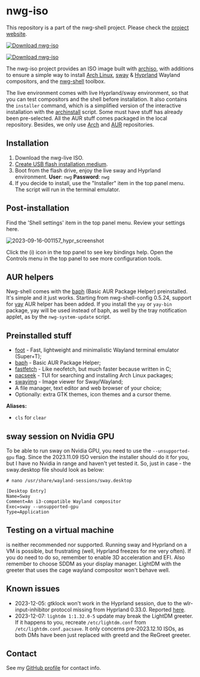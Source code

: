 # nwg-iso

This repository is a part of the nwg-shell project. Please check the [project website](https://nwg-piotr.github.io/nwg-shell).

[![Download nwg-iso](https://a.fsdn.com/con/app/sf-download-button)](https://sourceforge.net/projects/nwg-iso)

[![Download nwg-iso](https://img.shields.io/sourceforge/dm/nwg-iso.svg)](https://sourceforge.net/projects/nwg-iso/files/latest/download)

The nwg-iso project provides an ISO image built with [archiso](https://wiki.archlinux.org/title/Archiso), with additions to ensure a simple way to install [Arch Linux](https://archlinux.org), [sway](https://swaywm.org/) & [Hyprland](https://hyprland.org/) Wayland compositors, and the [nwg-shell](https://nwg-piotr.github.io/nwg-shell) toolbox.

The live environment comes with live Hyprland/sway environment, so that you can test compositors and the shell before installation. It also contains the `installer` command, which is a simplified version of the interactive installation with the [archinstall](https://github.com/archlinux/archinstall) script. Some must have stuff has already been pre-selected. All the AUR stuff comes packaged in the local repository. Besides, we only use [Arch](https://archlinux.org/packages) and [AUR](https://aur.archlinux.org/) repositories.

## Installation

1. Download the nwg-live ISO.
2. [Create USB flash installation medium](https://wiki.archlinux.org/title/USB_flash_installation_medium).
3. Boot from the flash drive, enjoy the live sway and Hyprland environment. **User**: `nwg` **Password**: `nwg`
5. If you decide to install, use the "Installer" item in the top panel menu. The script will run in the terminal emulator.

## Post-installation

Find the 'Shell settings' item in the top panel menu. Review your settings here.

![2023-09-16-001157_hypr_screenshot](https://github.com/nwg-piotr/nwg-iso/assets/20579136/a11a9786-558e-4567-a7f4-8b2a5226032c)

Click the (i) icon in the top panel to see key bindings help. Open the Controls menu in the top panel to see more configuration tools.

## AUR helpers

Nwg-shell comes with the [baph](https://bitbucket.org/natemaia/baph) (Basic AUR Package Helper) preinstalled. It's simple and it just works.
Starting from nwg-shell-config 0.5.24, support for [yay](https://github.com/Jguer/yay) AUR helper has been added. 
If you install the `yay` or `yay-bin` package, yay will be used instead of baph, as well by the tray notification applet, 
as by the `nwg-system-update` script.

## Preinstalled stuff

- [foot](https://wiki.archlinux.org/title/Foot) - Fast, lightweight and minimalistic Wayland terminal emulator (Super+T);
- [baph](https://bitbucket.org/natemaia/baph) - Basic AUR Package Helper;
- [fastfetch](https://github.com/fastfetch-cli/fastfetch) - Like neofetch, but much faster because written in C;
- [pacseek](https://github.com/moson-mo/pacseek) - TUI for searching and installing Arch Linux packages;
- [swayimg](https://github.com/artemsen/swayimg) - Image viewer for Sway/Wayland;
- A file manager, text editor and web browser of your choice;
- Optionally: extra GTK themes, icon themes and a cursor theme.

**Aliases:**

- `cls` for `clear`

## sway session on Nvidia GPU

To be able to run sway on Nvidia GPU, you need to use the `--unsupported-gpu` flag. Since the 2023.11.09 ISO version the installer should do it for you, but I have no Nvidia in range and haven't yet tested it. So, just in case - the sway.desktop file should look as below:

`# nano /usr/share/wayland-sessions/sway.desktop`

```text
[Desktop Entry]
Name=Sway
Comment=An i3-compatible Wayland compositor
Exec=sway --unsupported-gpu
Type=Application
```

## Testing on a virtual machine

is neither recommended nor supported. Running sway and Hyprland on a VM is possible, but frustrating (well, Hyprland 
freezes for me very often). If you do need to do so, remember to enable 3D acceleration and EFI. Also remember to 
choose SDDM as your display manager. LightDM with the greeter that uses the cage wayland compositor won't behave well.

## Known issues

- 2023-12-05: gtklock won't work in the Hyprland session, due to the wlr-input-inhibitor protocol missing from Hyprland 0.33.0. Reported [here](https://github.com/jovanlanik/gtklock/issues/78).
- 2023-12-07: `lightdm 1:1.32.0-5` update may break the LightDM greeter. If it happens to you, recreate `/etc/lightdm.conf` from `/etc/lightdm.conf.pacsave`. It only concerns pre-2023.12.10 ISOs, as both DMs have been just replaced with greetd and the ReGreet greeter.

## Contact

See my [GitHub profile](https://github.com/nwg-piotr) for contact info.
